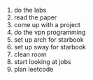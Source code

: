 
1. do the labs
4. read the paper
5. come up with a project
6. do the vpn programming
7. set up arch for starbook 
8. set up sway for starbook
9. clean room 
10. start looking at  jobs
11. plan leetcode
